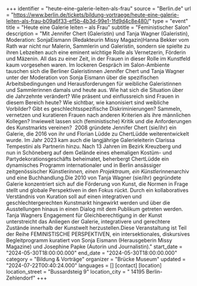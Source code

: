 +++
identifier = "heute-eine-galerie-leiten-als-frau"
source = "Berlin.de"
url = "https://www.berlin.de/tickets/bildung-vortraege/heute-eine-galerie-leiten-als-frau-b09a6f33-ef5b-4b3d-99e1-1fd9d4c8e480/"
type = "event"
title = "Heute eine Galerie leiten – als Frau"
subtitle = "Feministischer Salon"
description = "Mit Jennifer Chert (Galeristin) und Tanja Wagner (Galeristin), Moderation: SonjaEismann (Redakteurin Missy Magazin)Hanna Bekker vom Rath war nicht nur Malerin, Sammlerin und Galeristin, sondern sie spielte zu ihren Lebzeiten auch eine eminent wichtige Rolle als Vernetzerin, Förderin und Mäzenin. All das zu einer Zeit, in der Frauen in dieser Rolle im Kunstfeld kaum vorgesehen waren. Im lockeren Gespräch im Salon-Ambiente tauschen sich die Berliner Galeristinnen Jennifer Chert und Tanja Wagner unter der Moderation von Sonja Eismann über die spezifischen Arbeitsbedingungen und Herausforderungen für weibliche Galeristinnen und Sammlerinnen damals und heute aus. Wie hat sich die Situation über die Jahrzehnte verändert? Wie präsent und einflussreich sind Frauen in diesem Bereich heute? Wie sichtbar, wie kanonisiert sind weibliche Vorbilder? Gibt es geschlechtsspezifische Diskriminierungen? Sammeln, vernetzen und kuratieren Frauen nach anderen Kriterien als ihre männlichen Kollegen? Inwieweit lassen sich (feministische) Kritik und die Anforderungen des Kunstmarkts vereinen?  2008 gründete Jennifer Chert (sie/ihr) ein Galerie, die 2016 von ihr und Florian Lüdde zu ChertLüdde weiterentwickelt wurde. Im Jahr 2023 kam auch die langjährige Galerieleiterin Clarissa Tempestini als Partnerin hinzu. Nach 13 Jahren im Bezirk Kreuzberg und nun in Schöneberg auf dem Gelände eines ehemaligen Kostüm- und Partydekorationsgeschäfts beheimatet, beherbergt ChertLüdde ein dynamisches Programm internationaler und in Berlin ansässiger zeitgenössischer Künstler*innen, einen Projektraum, ein Künstler*innenarchiv und eine Buchhandlung.Die 2010 von Tanja Wagner (sie/ihr) gegründete Galerie konzentriert sich auf die Förderung von Kunst, die Normen in Frage stellt und globale Perspektiven in den Fokus rückt. Durch ein kollaboratives Verständnis von Kuration soll auf einen integrativen und geschlechtergerechten Kunstmarkt hingewirkt werden und über die Ausstellungen hinaus in einen Dialog mit dem Publikum getreten werden. Tanja Wagners Engagement für Gleichberechtigung in der Kunst unterstreicht das Anliegen der Galerie, integrativere und gerechtere Zustände innerhalb der Kunstwelt herzustellen.Diese Veranstaltung ist Teil der Reihe FEMINISTISCHE PERSPEKTIVEN, ein intersektionales, diskursives Begleitprogramm kuratiert von Sonja Eismann (Herausgeberin Missy Magazine) und Josephine Papke (Autorin und Journalistin)."
start_date = "2024-05-30T18:00:00.000"
end_date = "2024-05-30T18:00:00.000"
category = "Bildung & Vorträge"
organizer = "Brücke Museum"
updated = "2024-07-22T00:40:24.000"
languages = []
[contact]
[location]
location_street = "Bussardsteig 9"
location_city = " 14195 Berlin-Zehlendorf"
+++